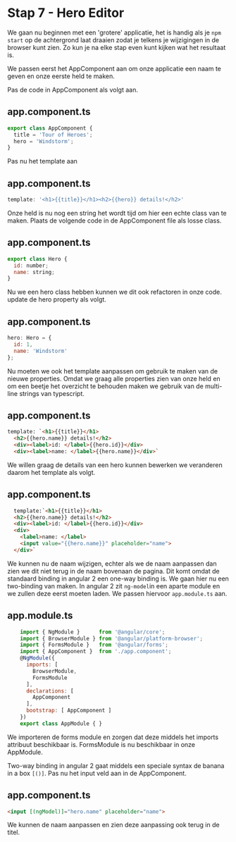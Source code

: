 # Stap 7 - Hero Editor
We gaan nu beginnen met een 'grotere' applicatie, het is handig als je `npm start` op de achtergrond laat draaien zodat je telkens je wijzigingen in de browser kunt zien.
Zo kun je na elke stap even kunt kijken wat het resultaat is.

We passen eerst het AppComponent aan om onze applicatie een naam te geven en onze eerste held te maken.

Pas de code in AppComponent als volgt aan.

## app.component.ts
```javascript
export class AppComponent {
  title = 'Tour of Heroes';
  hero = 'Windstorm';
}
```

Pas nu het template aan
## app.component.ts
```javascript
template: '<h1>{{title}}</h1><h2>{{hero}} details!</h2>'
```

Onze held is nu nog een string het wordt tijd om hier een echte class van te maken. Plaats de volgende code
in de AppComponent file als losse class.

## app.component.ts
```javascript
export class Hero {
  id: number;
  name: string;
}
```

Nu we een hero class hebben kunnen we dit ook refactoren in onze code. update de hero property als volgt.

## app.component.ts
```javascript
hero: Hero = {
  id: 1,
  name: 'Windstorm'
};
```

Nu moeten we ook het template aanpassen om gebruik te maken van de nieuwe properties. Omdat we graag alle properties zien van onze
held en om een beetje het overzicht te behouden maken we gebruik van de multi-line strings van typescript.

## app.component.ts

````html
template: `<h1>{{title}}</h1>
  <h2>{{hero.name}} details!</h2>
  <div><label>id: </label>{{hero.id}}</div>
  <div><label>name: </label>{{hero.name}}</div>`
````

We willen graag de details van een hero kunnen bewerken we veranderen daarom het template als volgt.

## app.component.ts
````html
  template:`<h1>{{title}}</h1>
  <h2>{{hero.name}} details!</h2>
  <div><label>id: </label>{{hero.id}}</div>
  <div>
    <label>name: </label>
    <input value="{{hero.name}}" placeholder="name">
  </div>`
````

We kunnen nu de naam wijzigen, echter als we de naam aanpassen dan zien we dit niet terug in de naam bovenaan de pagina.
Dit komt omdat de standaard binding in angular 2 een one-way binding is. We gaan hier nu een two-binding van maken.
In angular 2 zit `ng-model`in een aparte module en we zullen deze eerst moeten laden. We passen hiervoor
`app.module.ts` aan.

## app.module.ts
```javascript
    import { NgModule }      from '@angular/core';
    import { BrowserModule } from '@angular/platform-browser';
    import { FormsModule }   from '@angular/forms';
    import { AppComponent }  from './app.component';
    @NgModule({
      imports: [
        BrowserModule,
        FormsModule
      ],
      declarations: [
        AppComponent
      ],
      bootstrap: [ AppComponent ]
    })
    export class AppModule { }
```

We importeren de forms module en zorgen dat deze middels het imports attribuut beschikbaar is.
FormsModule is nu beschikbaar in onze AppModule.

Two-way binding in angular 2 gaat middels een speciale syntax de banana in a box `[()]`. Pas nu het input
veld aan in de AppComponent.

## app.component.ts
```html
<input [(ngModel)]="hero.name" placeholder="name">
```

We kunnen de naam aanpassen en zien deze aanpassing ook terug in de titel.